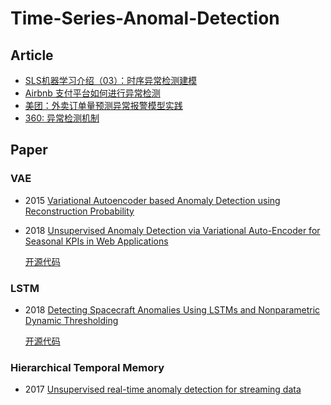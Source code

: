 # Time-Series-Anomal-Detection
## Article
* [SLS机器学习介绍（03）：时序异常检测建模](https://yq.aliyun.com/articles/669164)
* [Airbnb 支付平台如何进行异常检测](https://www.infoq.cn/article/2016%2F03%2FAirbnb-FFT-anomaly-detection)
* [美团：外卖订单量预测异常报警模型实践](https://tech.meituan.com/order_holtwinter.html)
* [360: 异常检测机制](https://www.opsdev.cn/post/anomaly_detection.html)

## Paper
### VAE
* 2015 [Variational Autoencoder based Anomaly Detection
using Reconstruction Probability](http://dm.snu.ac.kr/static/docs/TR/SNUDM-TR-2015-03.pdf)
* 2018 [Unsupervised Anomaly Detection via Variational Auto-Encoder
for Seasonal KPIs in Web Applications](https://arxiv.org/pdf/1802.03903.pdf)

  [开源代码](https://github.com/haowen-xu/donut)
### LSTM
* 2018 [Detecting Spacecraft Anomalies Using LSTMs and
Nonparametric Dynamic Thresholding](https://arxiv.org/pdf/1802.04431.pdf)

  [开源代码](https://github.com/khundman/telemanom)
  
### Hierarchical Temporal Memory
* 2017 [Unsupervised real-time anomaly detection for streaming data](https://www.sciencedirect.com/science/article/pii/S0925231217309864)

